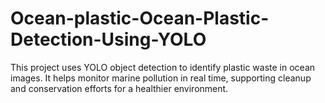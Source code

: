 # Ocean-plastic-Ocean-Plastic-Detection-Using-YOLO
This project uses YOLO object detection to identify plastic waste in ocean images. It helps monitor marine pollution in real time, supporting cleanup and conservation efforts for a healthier environment.
